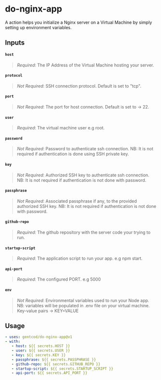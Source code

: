 # do-nginx-app

A action helps you initialize a Nginx server on a Virtual Machine by simply setting up environment variables.

## Inputs

#### `host`
> *Required*: The IP Address of the Virtual Machine hosting your server.

#### `protocol`
> *Not Required*: SSH connection protocol. Default is set to "tcp".

#### `port`
> *Not Required*: The port for host connection. Default is set to -> 22.

#### `user`
> *Required*: The virtual machine user e.g root.

#### `password`
> *Not Required*: Password to authenticate ssh connection. NB: It is not required if authentication is done using SSH private key.

#### `key`
> *Not Required*: Authorized SSH key to authenticate ssh connection. NB: It is not required if authentication is not done with password.

#### `passphrase`
> *Not Required*: Associated passphrase if any, to the provided authorized SSH key. NB: It is not required if authentication is not done with password.

#### `github-repo`
> *Required*: The github repository with the server code your trying to run.

#### `startup-script`
> *Required*: The application script to run your app. e.g npm start.

#### `api-port`
> *Required*: The configured PORT. e.g 5000

#### `env`
> *Not Required*: Environmental variables used to run your Node app. NB: variables will be populated in .env file on your virtual machine. Key-value pairs -> KEY=VALUE


## Usage
```yaml
- uses: gentcod/do-nginx-app@v1
- with:
   - host: ${{ secrets.HOST }}
   - user: ${{ secrets.USER }}
   - key: ${{ secrets.KEY }}
   - passphrase: ${{ secrets.PASSPHRASE }}
   - github-repo: ${{ secrets.GITHUB_REPO }}
   - startup-script: ${{ secrets.STARTUP_SCRIPT }}
   - api-port: ${{ secrets.API_PORT }}
```
